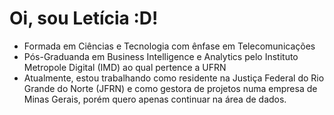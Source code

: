 # Oi, sou Letícia :D!

- Formada em Ciências e Tecnologia com ênfase em Telecomunicações
- Pós-Graduanda em Business Intelligence e Analytics pelo Instituto Metropole Digital (IMD) ao qual pertence a UFRN
- Atualmente, estou trabalhando como residente na Justiça Federal do Rio Grande do Norte (JFRN) e como gestora de projetos numa empresa de Minas Gerais, porém quero apenas continuar na área de dados.
